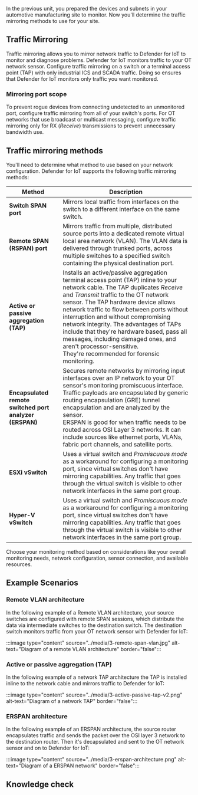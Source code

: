 In the previous unit, you prepared the devices and subnets in your automotive manufacturing site to monitor. Now you'll determine the traffic mirroring methods to use for your site.

## Traffic Mirroring

Traffic mirroring allows you to mirror network traffic to Defender for IoT to monitor and diagnose problems. Defender for IoT monitors traffic to your OT network sensor. Configure traffic mirroring on a switch or a terminal access point (TAP) with only industrial ICS and SCADA traffic. Doing so ensures that Defender for IoT monitors only traffic you want monitored.

### Mirroring port scope

To prevent rogue devices from connecting undetected to an unmonitored port, configure traffic mirroring from all of your switch's ports. For OT networks that use broadcast or multicast messaging, configure traffic mirroring only for RX (*Receive*) transmissions to prevent unnecessary bandwidth use.

## Traffic mirroring methods

You'll need to determine what method to use based on your network configuration. Defender for IoT supports the following traffic mirroring methods:

|Method  |Description  |
|---------|---------|
|**Switch SPAN port**     |  Mirrors local traffic from interfaces on the switch to a different interface on the same switch. |  
|**Remote SPAN (RSPAN) port**     |  Mirrors traffic from multiple, distributed source ports into a dedicated remote virtual local area network (VLAN). The VLAN data is delivered through trunked ports, across multiple switches to a specified switch containing the physical destination port. |
|**Active or passive aggregation (TAP)** |  Installs an active/passive aggregation terminal access point (TAP) inline to your network cable. The TAP duplicates *Receive* and *Transmit* traffic to the OT network sensor. The TAP hardware device allows network traffic to flow between ports without interruption and without compromising network integrity. The advantages of TAPs include that they're hardware based, pass all messages, including damaged ones, and aren't processor-sensitive. </br>They're recommended for forensic monitoring. |
|**Encapsulated remote switched port analyzer (ERSPAN)**  | Secures remote networks by  mirroring input interfaces over an IP network to your OT sensor's monitoring promiscuous interface. Traffic payloads are encapsulated by generic routing encapsulation (GRE) tunnel encapsulation and are analyzed by the sensor. </br>ERSPAN is good for when traffic needs to be routed across OSI Layer 3 networks. It can include sources like ethernet ports, VLANs, fabric port channels, and satellite ports.|
|**ESXi vSwitch** |  Uses a virtual switch and *Promiscuous mode* as a workaround for configuring a monitoring port, since virtual switches don't have mirroring capabilities. Any traffic that goes through the virtual switch is visible to other network interfaces in the same port group. |
|**Hyper-V vSwitch** | Uses a virtual switch and *Promiscuous mode* as a workaround for configuring a monitoring port, since virtual switches don't have mirroring capabilities. Any traffic that goes through the virtual switch is visible to other network interfaces in the same port group. |

Choose your monitoring method based on considerations like your overall monitoring needs, network configuration, sensor connection, and available resources.

## Example Scenarios

### Remote VLAN architecture

In the following example of a Remote VLAN architecture, your source switches are configured with remote SPAN sessions, which distribute the data via intermediate switches to the destination switch. The destination switch monitors traffic from your OT network sensor with Defender for IoT:
<!-- should this be switch or port? -->
:::image type="content" source="../media/3-remote-span-vlan.jpg" alt-text="Diagram of a remote VLAN architecture" border="false":::

### Active or passive aggregation (TAP)

In the following example of a network TAP architecture the TAP is installed inline to the network cable and mirrors traffic to Defender for IoT:

:::image type="content" source="../media/3-active-passive-tap-v2.png" alt-text="Diagram of a network TAP" border="false":::

### ERSPAN architecture

In the following example of an ERSPAN architecture, the source router encapsulates traffic and sends the packet over the OSI layer 3 network to the destination router. Then it's decapsulated and sent to the OT network sensor and on to Defender for IoT:

<!-- the packet or the payload?-->

:::image type="content" source="../media/3-erspan-architecture.png" alt-text="Diagram of a ERSPAN network" border="false":::

## Knowledge check
